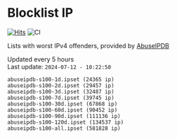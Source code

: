 # Blocklist IP

[![Hits](https://hits.seeyoufarm.com/api/count/incr/badge.svg?url=https%3A%2F%2Fgithub.com%2Fborestad%2Fblocklist-ip%2F&count_bg=%2379C83D&title_bg=%23555555&icon=&icon_color=%23E7E7E7&title=hits&edge_flat=false)](https://hits.seeyoufarm.com)  ![CI](https://img.shields.io/github/workflow/status/borestad/blocklist-ip/CI?style=flat-square)

Lists with worst IPv4 offenders, provided by [AbuseIPDB](https://www.abuseipdb.com/)

<!-- FOOTER-PLACEHOLDER -->
Updated every 5 hours<br>
Last update: `2024-07-12 - 10:22:50`
```
abuseipdb-s100-1d.ipset (24365 ip)
abuseipdb-s100-2d.ipset (29457 ip)
abuseipdb-s100-3d.ipset (32487 ip)
abuseipdb-s100-7d.ipset (39745 ip)
abuseipdb-s100-30d.ipset (67868 ip)
abuseipdb-s100-60d.ipset (90452 ip)
abuseipdb-s100-90d.ipset (111136 ip)
abuseipdb-s100-120d.ipset (134537 ip)
abuseipdb-s100-all.ipset (581828 ip)
```

